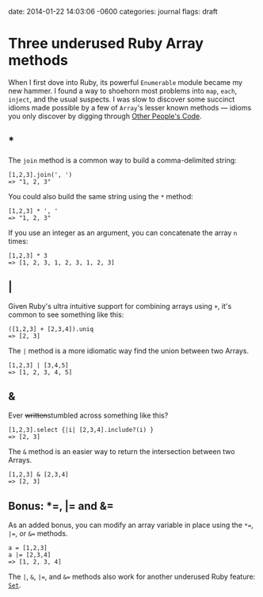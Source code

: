 date: 2014-01-22 14:03:06 -0600
categories: journal
flags: draft

# Three underused Ruby Array methods

When I first dove into Ruby, its powerful `Enumerable` module became my new
hammer. I found a way to shoehorn most problems into `map`, `each`, `inject`,
and the usual suspects. I was slow to discover some succinct idioms made
possible by a few of `Array`'s lesser known methods &mdash; idioms you only discover by
digging through [Other People's Code][opc].

## *

The `join` method is a common way to build a comma-delimited string:

    [1,2,3].join(', ')
    => "1, 2, 3"

You could also build the same string using the `*` method:

    [1,2,3] * ', '
    => "1, 2, 3"

If you use an integer as an argument, you can concatenate the array `n`
times:

    [1,2,3] * 3
    => [1, 2, 3, 1, 2, 3, 1, 2, 3]

## |

Given Ruby's ultra intuitive support for combining arrays using `+`, it's common to see something like this:

    ([1,2,3] + [2,3,4]).uniq
    => [2, 3]

The `|` method is a more idiomatic way find the union between two Arrays.

    [1,2,3] | [3,4,5]
    => [1, 2, 3, 4, 5]

## &

Ever <del>written</del>stumbled across something like this?

    [1,2,3].select {|i| [2,3,4].include?(i) }
    => [2, 3]

The `&` method is an easier way to return the intersection between two Arrays.

    [1,2,3] & [2,3,4]
    => [2, 3]

## Bonus: *=, |= and &=

As an added bonus, you can modify an array variable in place using the `*=`, `|=`, or `&=` methods.

    a = [1,2,3]
    a |= [2,3,4]
    => [1, 2, 3, 4]

The `|`, `&`, `|=`, and `&=` methods also work for another underused Ruby 
feature: [`Set`][set].

[set]: http://www.ruby-doc.org/stdlib-2.1.0/libdoc/set/rdoc/Set.html
[opc]: http://drnicwilliams.com/2007/06/01/8-steps-for-fixing-other-peoples-code/
